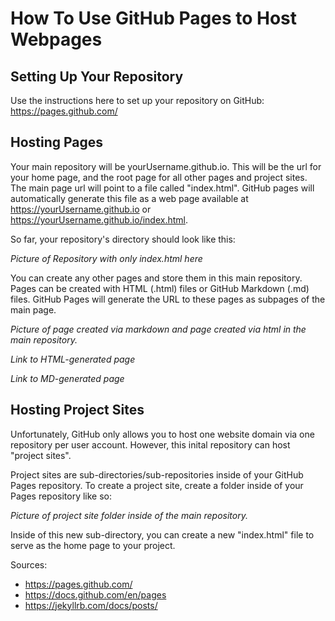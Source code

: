 # How To Use GitHub Pages to Host Webpages 

## Setting Up Your Repository
Use the instructions here to set up your repository on GitHub: https://pages.github.com/

## Hosting Pages
Your main repository will be yourUsername.github.io. This will be the url for your home page, and the root page for all other pages and project sites. 
The main page url will point to a file called "index.html". GitHub pages will automatically generate this file as a web page available at https://yourUsername.github.io or https://yourUsername.github.io/index.html. 

So far, your repository's directory should look like this: 

_Picture of Repository with only index.html here_

You can create any other pages and store them in this main repository. Pages can be created with HTML (.html) files or GitHub Markdown (.md) files. GitHub Pages will generate the URL to these pages as subpages of the main page.

_Picture of page created via markdown and page created via html in the main repository._

_Link to HTML-generated page_

_Link to MD-generated page_ 

## Hosting Project Sites
Unfortunately, GitHub only allows you to host one website domain via one repository per user account. However, this inital repository can host "project sites". 

Project sites are sub-directories/sub-repositories inside of your GitHub Pages repository. To create a project site, create a folder inside of your Pages repository like so:

_Picture of project site folder inside of the main repository._

Inside of this new sub-directory, you can create a new "index.html" file to serve as the home page to your project. 


Sources:
* https://pages.github.com/
* https://docs.github.com/en/pages
* https://jekyllrb.com/docs/posts/
